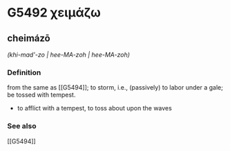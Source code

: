 # G5492 χειμάζω

## cheimázō

_(khi-mad'-zo | hee-MA-zoh | hee-MA-zoh)_

### Definition

from the same as [[G5494]]; to storm, i.e., (passively) to labor under a gale; be tossed with tempest.

- to afflict with a tempest, to toss about upon the waves

### See also

[[G5494]]


